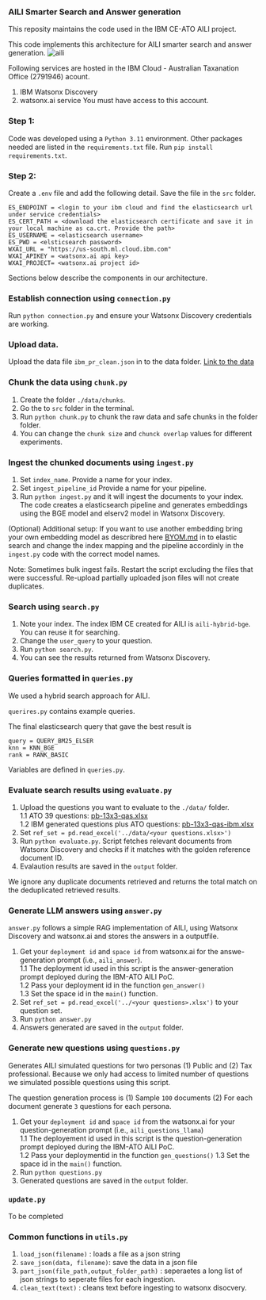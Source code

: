 ### AILI Smarter Search and Answer generation
This reposity maintains the code used in the IBM CE-ATO AILI project.

This code implements this architecture for AILI smarter search and answer generation.
![aili](https://github.com/kamago/CE-AILI/blob/nirandi/AILI_architecture.png)

Following services are hosted in the IBM Cloud - Australian Taxanation Office (2791946) acount.
1. IBM Watsonx Discovery 
2. watsonx.ai service 
You must have access to this account. 

### Step 1:
Code was developed using a `Python 3.11` environment.
Other packages needed are listed in the `requirements.txt` file. 
Run  `pip install requirements.txt`. 

### Step 2:
Create a `.env` file and add the following detail. Save the file in the `src` folder. 

    ES_ENDPOINT = <login to your ibm cloud and find the elasticsearch url under service credentials>
    ES_CERT_PATH = <download the elasticsearch certificate and save it in your local machine as ca.crt. Provide the path>
    ES_USERNAME = <elasticsearch username>
    ES_PWD = <elsticsearch password>
    WXAI_URL = "https://us-south.ml.cloud.ibm.com"
    WXAI_APIKEY = <watsonx.ai api key>
    WXAI_PROJECT= <watsonx.ai project id>

Sections below describe the components in our architecture.
### Establish connection using `connection.py`
Run `python connection.py` and ensure your Watsonx Discovery credentials are working. 

### Upload data. 
Upload the data file `ibm_pr_clean.json` in to the data folder. [Link to the data](https://govteams.sharepoint.com/:u:/r/sites/atoibm/Shared%20Documents/06.%20Data/pr_clean.zip?csf=1&web=1&e=aHTGLr)

### Chunk the data using `chunk.py`
1. Create the folder `./data/chunks`.
2. Go the to `src` folder in the terminal.
3. Run `python chunk.py` to chunk the raw data and safe chunks in the folder folder.  
4. You can change the `chunk size` and `chunck overlap` values for different experiments. 

### Ingest the chunked documents using `ingest.py`
1. Set `index_name`. Provide a name for your index.
2. Set `ingest_pipeline_id` Provide a name for your pipeline.
3. Run `python ingest.py` and it will ingest the documents to your index. The code creates a elasticsearch pipeline and generates embeddings using the BGE model and elserv2 model in Watsonx Discovery. 

(Optional) Additional setup: If you want to use another embedding bring your own embedding model as describred here [BYOM.md](https://github.com/kamago/CE-AILI/blob/nirandi/src/byom.md) in to elastic search and change the index mapping and the pipeline accordinly in the `ingest.py` code with the correct model names. 

Note: Sometimes bulk ingest fails. Restart the script excluding the files that were successful. Re-upload partially uploaded json files will not create duplicates. 

### Search using `search.py`
1. Note your index. The index IBM CE created for AILI is `aili-hybrid-bge`. You can reuse it for searching. 
2. Change the `user_query` to your question. 
3. Run `python search.py`. 
4. You can see the results returned from Watsonx Discovery. 

### Queries formatted in `queries.py`

We used a hybrid search approach for AILI.

`querires.py` contains example queries.

The final elasticsearch query that gave the best result is 

    query = QUERY_BM25_ELSER
    knn = KNN_BGE
    rank = RANK_BASIC

Variables are defined in `queries.py`. 

### Evaluate search results using `evaluate.py`
1. Upload the questions you want to evaluate to the `./data/` folder.  
  1.1 ATO 39 questions: [pb-13x3-qas.xlsx](https://govteams.sharepoint.com/:x:/r/sites/atoibm/Shared%20Documents/06.%20Data/pb-13x3-qas.xlsx?d=w4372d7af65d644388bf54fc72de1858e&csf=1&web=1&e=JHIz6S)  
  1.2 IBM generated questions plus ATO questions: [pb-13x3-qas-ibm.xlsx](https://govteams.sharepoint.com/:x:/r/sites/atoibm/Shared%20Documents/06.%20Data/pb-13x3-qas-ibm.xlsx?d=w35d907a4b9bf46ff9a81515fd0942deb&csf=1&web=1&e=kP0ceo)  
2. Set `ref_set = pd.read_excel('../data/<your questions.xlsx>')` 
3. Run `python evaluate.py`. Script fetches relevant documents from Watsonx Discovery and checks if it matches with the golden reference document ID. 
4. Evalaution results are saved in the `output` folder. 

We ignore any duplicate documents retrieved and returns the total match on the deduplicated retrieved results.

### Generate LLM answers using `answer.py`
`answer.py` follows a simple RAG implementation of AILI, using Watsonx Discovery and watsonx.ai and stores the answers in a outputfile. 

1. Get your `deployment id` and `space id` from watsonx.ai for the answe-generation prompt (i.e., `aili_answer`).  
  1.1 The  deployment id used in this script is the answer-generation prompt deployed during the IBM-ATO AILI PoC.  
  1.2 Pass your deployment id in the function `gen_answer()`  
  1.3 Set the space id in the `main()` function. 
2. Set `ref_set = pd.read_excel('../<your questions>.xlsx')` to your question set. 
3. Run `python answer.py`
4. Answers generated are saved in the `output` folder. 

### Generate new questions using `questions.py`

Generates AILI simulated questions for two personas (1) Public and (2) Tax professional. Because we only had access to limited number of questions we simulated possible questions using this script. 

The question generation process is (1) Sample `100` documents (2) For each document generate `3` questions for each persona. 

1. Get your `deployment id` and `space id` from the watsonx.ai for your question-generation prompt (i.e., `aili_questions_llama`)  
  1.1 The deployement id used in this script is the question-generation prompt deployed during the IBM-ATO AILI PoC.  
  1.2 Pass your deploymentid in the function `gen_questions()`
  1.3 Set the space id in the `main()` function. 
2. Run `python questions.py` 
3. Generated questions are saved in the `output` folder. 

### `update.py`

To be completed

### Common functions in `utils.py` 

1. `load_json(filename)` : loads a file as a json string
2. `save_json(data, filename)`: save the data in a json file
3. `part_json(file_path,output_folder_path)` : seperaetes a long list of json strings to seperate files for each ingestion. 
4. `clean_text(text)` : cleans text before ingesting to watsonx disocvery. 
